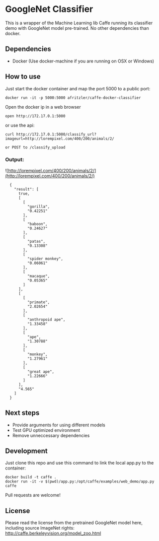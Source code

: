 GoogleNet Classifier
=======================

This is a wrapper of the Machine Learning lib Caffe running its classifier demo with GoogleNet model pre-trained. No other dependencies than docker.

## Dependencies

 - Docker (Use docker-machine if you are running on OSX or Windows)

## How to use

Just start the docker container and map the port 5000 to a public port:

    docker run -it -p 5000:5000 afritzler/caffe-docker-classifier

Open the docker ip in a web browser

    open http://172.17.0.1:5000

or use the api:

    curl http://172.17.0.1:5000/classify_url?imageurl=http://lorempixel.com/400/200/animals/2/

    or POST to /classify_upload

### Output:

  ![http://lorempixel.com/400/200/animals/2/](http://lorempixel.com/400/200/animals/2/)


      {
        "result": [
          true,
          [
            [
              "gorilla",
              "0.42251"
            ],
            [
              "baboon",
              "0.24627"
            ],
            [
              "patas",
              "0.13308"
            ],
            [
              "spider monkey",
              "0.06061"
            ],
            [
              "macaque",
              "0.05365"
            ]
          ],
          [
            [
              "primate",
              "2.02654"
            ],
            [
              "anthropoid ape",
              "1.33458"
            ],
            [
              "ape",
              "1.30788"
            ],
            [
              "monkey",
              "1.27961"
            ],
            [
              "great ape",
              "1.22666"
            ]
          ],
          "4.565"
        ]
      }


## Next steps

- Provide arguments for using different models
- Test GPU optimized environment
- Remove unneccessary dependencies

## Development

Just clone this repo and use this command to link the local app.py to the container:

    docker build -t caffe .
    docker run -it -v $(pwd)/app.py:/opt/caffe/examples/web_demo/app.py caffe

Pull requests are welcome!

## License

Please read the license from the pretrained GoogleNet model here, including source ImageNet rights:
http://caffe.berkeleyvision.org/model_zoo.html

